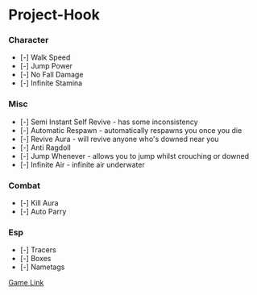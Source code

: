# Project-Hook
### Character
* [-] Walk Speed
* [-] Jump Power
* [-] No Fall Damage
* [-] Infinite Stamina

### Misc
* [-] Semi Instant Self Revive   -   has some inconsistency
* [-] Automatic Respawn          -   automatically respawns you once you die
* [-] Revive Aura                -   will revive anyone who's downed near you
* [-] Anti Ragdoll
* [-] Jump Whenever              -   allows you to jump whilst crouching or downed
* [-] Infinite Air               -   infinite air underwater

### Combat
* [-] Kill Aura
* [-] Auto Parry

### Esp
* [-] Tracers
* [-] Boxes
* [-] Nametags

[Game Link](https://www.roblox.com/games/4282985734/redir)
